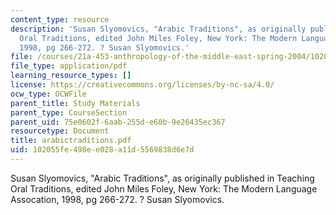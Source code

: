 ```yaml
---
content_type: resource
description: 'Susan Slyomovics, "Arabic Traditions", as originally published in Teaching
  Oral Traditions, edited John Miles Foley, New York: The Modern Language Assocation,
  1998, pg 266-272. ? Susan Slyomovics.'
file: /courses/21a-453-anthropology-of-the-middle-east-spring-2004/102055fe498ee028a11d5569838d6e7d_arabictraditions.pdf
file_type: application/pdf
learning_resource_types: []
license: https://creativecommons.org/licenses/by-nc-sa/4.0/
ocw_type: OCWFile
parent_title: Study Materials
parent_type: CourseSection
parent_uid: 75e0602f-6aab-255d-e60b-9e26435ec367
resourcetype: Document
title: arabictraditions.pdf
uid: 102055fe-498e-e028-a11d-5569838d6e7d
---
```

Susan Slyomovics, "Arabic Traditions", as originally published in Teaching Oral Traditions, edited John Miles Foley, New York: The Modern Language Assocation, 1998, pg 266-272. ? Susan Slyomovics.